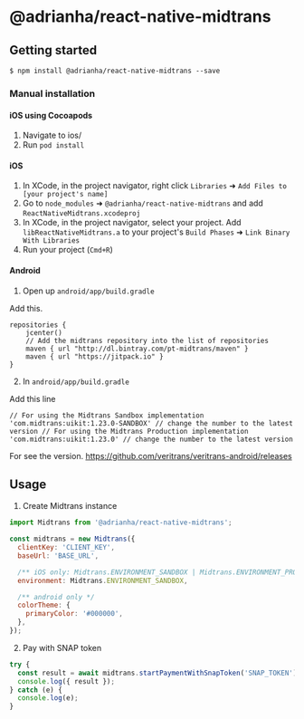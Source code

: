 # @adrianha/react-native-midtrans

## Getting started

`$ npm install @adrianha/react-native-midtrans --save`

### Manual installation

#### iOS using Cocoapods

1. Navigate to ios/
2. Run `pod install`

#### iOS

1. In XCode, in the project navigator, right click `Libraries` ➜ `Add Files to [your project's name]`
2. Go to `node_modules` ➜ `@adrianha/react-native-midtrans` and add `ReactNativeMidtrans.xcodeproj`
3. In XCode, in the project navigator, select your project. Add `libReactNativeMidtrans.a` to your project's `Build Phases` ➜ `Link Binary With Libraries`
4. Run your project (`Cmd+R`)

#### Android

1. Open up `android/app/build.gradle`

Add this.

```
repositories {
    jcenter()
    // Add the midtrans repository into the list of repositories
    maven { url "http://dl.bintray.com/pt-midtrans/maven" }
    maven { url "https://jitpack.io" }
}
```

2. In `android/app/build.gradle`

Add this line 

`// For using the Midtrans Sandbox
implementation 'com.midtrans:uikit:1.23.0-SANDBOX' // change the number to the latest version
// For using the Midtrans Production
implementation 'com.midtrans:uikit:1.23.0' // change the number to the latest version`

For see the version. https://github.com/veritrans/veritrans-android/releases

## Usage

1. Create Midtrans instance

```javascript
import Midtrans from '@adrianha/react-native-midtrans';

const midtrans = new Midtrans({
  clientKey: 'CLIENT_KEY',
  baseUrl: 'BASE_URL',

  /** iOS only: Midtrans.ENVIRONMENT_SANDBOX | Midtrans.ENVIRONMENT_PRODUCTION */
  environment: Midtrans.ENVIRONMENT_SANDBOX,

  /** android only */
  colorTheme: {
    primaryColor: '#000000',
  },
});
```

2. Pay with SNAP token

```javascript
try {
  const result = await midtrans.startPaymentWithSnapToken('SNAP_TOKEN');
  console.log({ result });
} catch (e) {
  console.log(e);
}
```
